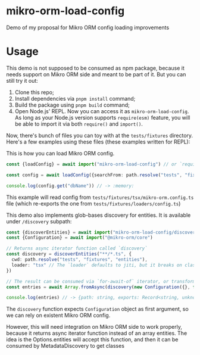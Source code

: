 # mikro-orm-load-config

Demo of my proposal for Mikro ORM config loading improvements

# Usage

This demo is not supposed to be consumed as npm package, because it needs support on Mikro ORM side and meant to be part of it. But you can still try it out:

1. Clone this repo;
2. Install dependencies via `pnpm install` command;
3. Build the package using `pnpm build` command;
4. Open Node.js' REPL. Now you can access it as `mikro-orm-load-config`. As long as your Node.js version supports `require(esm)` feature, you will be able to import it via both `require()` and `import()`.

Now, there's bunch of files you can toy with at the `tests/fixtures` directory. Here's a few examples using these files (these examples written for REPL):

This is how you can load Mikro ORM config.

```ts
const {loadConfig} = await import("mikro-orm-load-config") // or `require("mikro-orm-load-config")`

const config = await loadConfig({searchFrom: path.resolve("tests", "fixtures", "tsx")})

console.log(config.get("dbName")) // -> :memory:
```

This example will read config from `tests/fixtures/tsx/mikro-orm.config.ts` file (which re-exports the one from `tests/fixtures/loaders/config.ts`)

This demo also implements glob-bases discovery for entities. It is available under `/discovery` subpath:

```ts
const {discoverEntities} = await import("mikro-orm-load-config/discovery")
const {Configuration} = await import("@mikro-orm/core")

// Returns async iterator function called `discovery`
const discovery = discoverEntities("**/*.ts", {
  cwd: path.resolve("tests", "fixtures", "entities"),
  loader: "tsx" // The `loader` defaults to jiti, but it breaks on class properties, so you have to use tsx. See: https://github.com/unjs/jiti/issues/57
})

// The result can be consumed via `for-await-of` iterator, or transformed into Array using `Array.fromAsync` method
const entries = await Array.fromAsync(discovery(new Configuration({}, false)))

console.log(entries) // -> {path: string, exports: Record<string, unknown>}
```

The `discovery` function expects `Configuration` object as first argument, so we can rely on existent Mikro ORM config.

However, this will need integration on Mikro ORM side to work properly, because it returns async iterator function instead of an array entities.
The idea is the Options.entities will accept this function, and then it can be consumed by MetadataDiscovery to get classes
